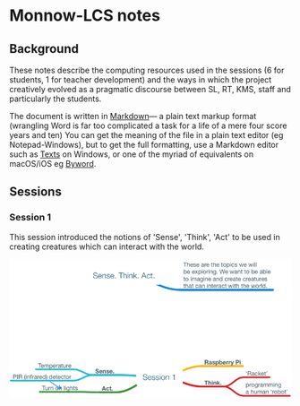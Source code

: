 # Monnow-LCS notes

## Background

These notes describe the computing resources used in the sessions (6 for students, 1 for teacher development) and the ways in which the project creatively evolved as a pragmatic discourse between SL, RT, KMS, staff and particularly the students.

The document is written in [Markdown](https://daringfireball.net/projects/markdown/)— a plain text markup format (wrangling Word is far too complicated a task for a life of a mere four score years and ten) You can get the meaning of the file in a plain text editor (eg Notepad-Windows), but to get the full formatting, use a Markdown editor such as [Texts](http://www.texts.io/features/) on Windows, or one of the myriad of equivalents on macOS/iOS eg [Byword](https://bywordapp.com).

## Sessions

### Session 1

This session introduced the notions of 'Sense', 'Think', 'Act' to be used in creating creatures which can interact with the world.

 ![](images/Session1-map.png)
